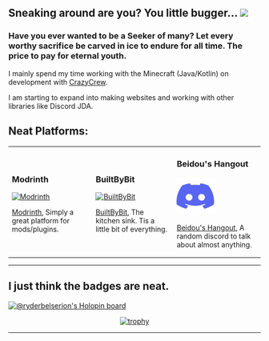 ## Sneaking around are you? You little bugger... ![](https://komarev.com/ghpvc/?username=ryderbelserion&flat-square)

### Have you ever wanted to be a Seeker of many? Let every worthy sacrifice be carved in ice to endure for all time. The price to pay for eternal youth.

I mainly spend my time working with the Minecraft (Java/Kotlin) on development with [CrazyCrew](https://github.com/Crazy-Crew).

I am starting to expand into making websites and working with other libraries like Discord JDA.

<!-- START Links -->
[Sponsors]: https://github.com/sponsors/RyderBelserion
[Discord]: https://discord.gg/Gsan8cFrDJ

[Sponsors Badge]: https://raw.githubusercontent.com/intergrav/devins-badges/v2/assets/cozy/donate/ghsponsors-singular_vector.svg
[Discord Badge]: https://raw.githubusercontent.com/intergrav/devins-badges/v2/assets/cozy/social/discord-singular_vector.svg

<!-- END Links -->

## Neat Platforms:
<table>
  
 <tr>

  <td>

  ### Modrinth
    
  [<img src="https://raw.githubusercontent.com/modrinth/art/main/Branding/Favicon/favicon__512x512.png" alt="Modrinth" height="75">](https://modrinth.com/)
    
   [Modrinth](https://modrinth.com/), Simply a great platform for mods/plugins.

  </td>
    
  <td>

  ### BuiltByBit
    
  [<img src="https://raw.githubusercontent.com/RyderBelserion/Assets/main/bbb.png" alt="BuiltByBit" height="75">](https://builtbybit.com/)
    
   [BuiltByBit](https://builtbybit.com/), The kitchen sink. Tis a little bit of everything.

  </td>

  <td>

  ### Beidou's Hangout
    
  [<img src="https://raw.githubusercontent.com/RyderBelserion/Assets/main/graphics/discord.png" alt="Beidou's Hangout" height="75">](https://discord.gg/w7yCw4M9za)
    
  [Beidou's Hangout](https://discord.gg/w7yCw4M9za), A random discord to talk about almost anything.
    
  </td>

 </tr>
  
</table>

---
## I just think the badges are neat.
[![@ryderbelserion's Holopin board](https://holopin.me/ryderbelserion)](https://holopin.io/@ryderbelserion)

<div align="center">
  
  [![trophy](https://github-profile-trophy.vercel.app/?username=ryderbelserion&theme=onedark)](https://github.com/ryo-ma/github-profile-trophy)
  
</div>
  
---
